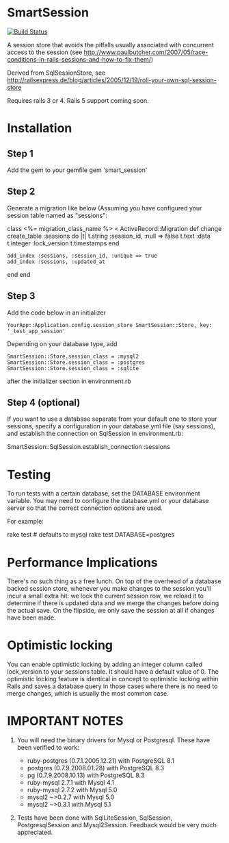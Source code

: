 SmartSession
============
[![Build Status](https://travis-ci.org/fcheung/smart_session_store.png)](https://travis-ci.org/fcheung/smart_session_store)

A session store that avoids the pitfalls usually associated with concurrent access to the session (see http://www.paulbutcher.com/2007/05/race-conditions-in-rails-sessions-and-how-to-fix-them/)

Derived from SqlSessionStore, see http://railsexpress.de/blog/articles/2005/12/19/roll-your-own-sql-session-store

Requires rails 3 or 4. Rails 5 support coming soon.

Installation
==========

Step 1
-------
Add the gem to your gemfile
gem 'smart_session'

Step 2
-------

Generate a migration like below (Assuming you have configured your session table named as "sessions":

class <%= migration_class_name %> < ActiveRecord::Migration
  def change
    create_table :sessions do |t|
      t.string :session_id, :null => false
      t.text :data
      t.integer :lock_version
      t.timestamps
    end

    add_index :sessions, :session_id, :unique => true
    add_index :sessions, :updated_at
  end
end


Step 3
-------
Add the code below in an initializer

    
    YourApp::Application.config.session_store SmartSession::Store, key: '_test_app_session'

Depending on your database type, add

    SmartSession::Store.session_class = :mysql2
    SmartSession::Store.session_class = :postgres
    SmartSession::Store.session_class = :sqlite

after the initializer section in environment.rb


Step 4 (optional)
-------
If you want to use a database separate from your default one to store
your sessions, specify a configuration in your database.yml file (say
sessions), and establish the connection on SqlSession in
environment.rb:

   SmartSession::SqlSession.establish_connection :sessions

Testing
=======
To run tests with a certain database, set the DATABASE environment variable.
You may need to configure the database.yml or your database server so that the correct connection options are used.

For example:

   rake test    # defaults to mysql
   rake test DATABASE=postgres


Performance Implications
========

There's no such thing as a free lunch. On top of the overhead of a database backed session store, whenever you make changes to the session you'll incur a small extra hit: we lock the current session row, we reload it to determine if there is updated data and we merge the changes before doing the actual save. On the flipside, we only save the session at all if changes have been made.

Optimistic locking
=======
You can enable optimistic locking by adding an integer column called lock_version to your sessions table. It should have a default value of 0. The optimistic locking feature is identical in concept to optimistic locking within Rails and saves a database query in those cases where there is no need to merge changes, which is usually the most common case.


IMPORTANT NOTES
=======
1. You will need the binary drivers for Mysql or Postgresql.
   These have been verified to work:

   * ruby-postgres (0.7.1.2005.12.21) with PostgreSQL 8.1
   * postgres (0.7.9.2008.01.28) with PostgreSQL 8.3
   * pg (0.7.9.2008.10.13) with PostgreSQL 8.3
   * ruby-mysql 2.7.1 with Mysql 4.1
   * ruby-mysql 2.7.2 with Mysql 5.0
   * mysql2 ~>0.2.7 with Mysql 5.0
   * mysql2 ~>0.3.1 with Mysql 5.1

2. Tests have been done with SqlLiteSession, SqlSession, PostgresqlSession
   and Mysql2Session. Feedback would be very much appreciated.
